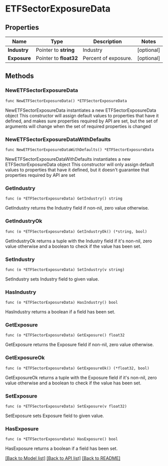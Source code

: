 # ETFSectorExposureData

## Properties

Name | Type | Description | Notes
------------ | ------------- | ------------- | -------------
**Industry** | Pointer to **string** | Industry | [optional] 
**Exposure** | Pointer to **float32** | Percent of exposure. | [optional] 

## Methods

### NewETFSectorExposureData

`func NewETFSectorExposureData() *ETFSectorExposureData`

NewETFSectorExposureData instantiates a new ETFSectorExposureData object
This constructor will assign default values to properties that have it defined,
and makes sure properties required by API are set, but the set of arguments
will change when the set of required properties is changed

### NewETFSectorExposureDataWithDefaults

`func NewETFSectorExposureDataWithDefaults() *ETFSectorExposureData`

NewETFSectorExposureDataWithDefaults instantiates a new ETFSectorExposureData object
This constructor will only assign default values to properties that have it defined,
but it doesn't guarantee that properties required by API are set

### GetIndustry

`func (o *ETFSectorExposureData) GetIndustry() string`

GetIndustry returns the Industry field if non-nil, zero value otherwise.

### GetIndustryOk

`func (o *ETFSectorExposureData) GetIndustryOk() (*string, bool)`

GetIndustryOk returns a tuple with the Industry field if it's non-nil, zero value otherwise
and a boolean to check if the value has been set.

### SetIndustry

`func (o *ETFSectorExposureData) SetIndustry(v string)`

SetIndustry sets Industry field to given value.

### HasIndustry

`func (o *ETFSectorExposureData) HasIndustry() bool`

HasIndustry returns a boolean if a field has been set.

### GetExposure

`func (o *ETFSectorExposureData) GetExposure() float32`

GetExposure returns the Exposure field if non-nil, zero value otherwise.

### GetExposureOk

`func (o *ETFSectorExposureData) GetExposureOk() (*float32, bool)`

GetExposureOk returns a tuple with the Exposure field if it's non-nil, zero value otherwise
and a boolean to check if the value has been set.

### SetExposure

`func (o *ETFSectorExposureData) SetExposure(v float32)`

SetExposure sets Exposure field to given value.

### HasExposure

`func (o *ETFSectorExposureData) HasExposure() bool`

HasExposure returns a boolean if a field has been set.


[[Back to Model list]](../README.md#documentation-for-models) [[Back to API list]](../README.md#documentation-for-api-endpoints) [[Back to README]](../README.md)



